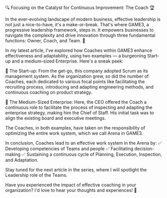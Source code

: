 🔍 Focusing on the Catalyst for Continuous Improvement: The Coach 🏆

In the ever-evolving landscape of modern business, effective leadership is not just a nice-to-have, it's a make-or-break. That's where GAME3, a progressive leadership framework, steps in. It empowers businesses to navigate the complexity and drive innovation through three fundamental functions: Owner, Coach, and Team. 🎯

In my latest article, I've explored how Coaches within GAME3 enhance effectiveness and adaptability, using two examples — a burgeoning Start-up and a medium-sized Enterprise. Here's a sneak peek:

🚀 The Start-up: From the get-go, this company adopted Scrum as its management system. As the organization grew, so did the number of Coaches, each dedicated to various focal points like facilitating the recruiting process, introducing and adapting engineering methods, and continuous coaching on product strategy.

🏢 The Medium-Sized Enterprise: Here, the CEO offered the Coach a continuous role to facilitate the process of inspecting and adapting the enterprise strategy, making him the Chief of Staff. His initial task was to align the existing board and executive meetings.

The Coaches, in both examples, have taken on the responsibility of optimizing the entire work system, which we call Arena in GAME3. 

In conclusion, Coaches lead to an effective work system in the Arena by:
✅ Developing competencies of Teams and people
✅ Facilitating decision-making
✅ Sustaining a continuous cycle of Planning, Execution, Inspection, and Adaptation.

Stay tuned for the next article in the series, where I will spotlight the Leadership role of the Teams. 

Have you experienced the impact of effective coaching in your organization? I'd love to hear your thoughts and experiences! 💬